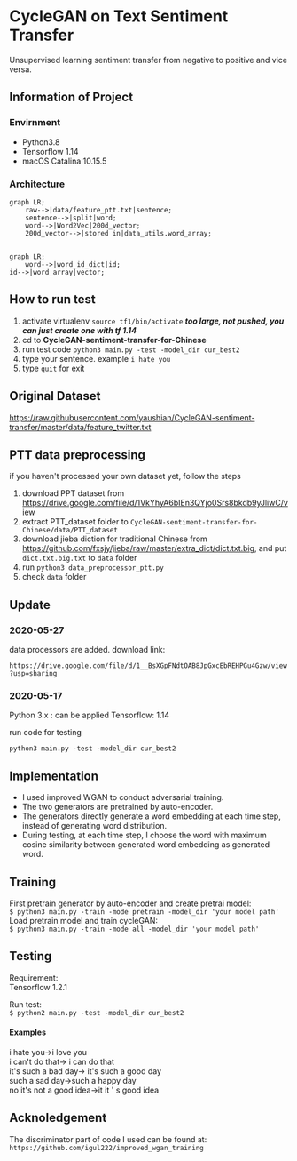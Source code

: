 # CycleGAN on Text Sentiment Transfer
  Unsupervised learning sentiment transfer from negative to positive and vice versa.  

## Information of Project


### Envirnment

  - Python3.8
  - Tensorflow 1.14
  - macOS Catalina 10.15.5
### Architecture
```mermaid=
graph LR;
    raw-->|data/feature_ptt.txt|sentence;
    sentence-->|split|word;
    word-->|Word2Vec|200d_vector;
    200d_vector-->|stored in|data_utils.word_array;


```
```mermaid=
graph LR;
    word-->|word_id_dict|id;
id-->|word_array|vector;
```


## How to run test
  1. activate virtualenv `source tf1/bin/activate` ***too large, not pushed, you can just create one with tf 1.14***
  2. cd to **CycleGAN-sentiment-transfer-for-Chinese**
  3. run test code `python3 main.py -test -model_dir cur_best2`
  4. type your sentence. example `i hate you`
  5. type `quit` for exit

## Original Dataset

https://raw.githubusercontent.com/yaushian/CycleGAN-sentiment-transfer/master/data/feature_twitter.txt


## PTT data preprocessing

if you haven't processed your own dataset yet, follow the steps

1.  download PPT dataset from https://drive.google.com/file/d/1VkYhyA6bIEn3QYjo0Srs8bkdb9yJliwC/view
2. extract PTT_dataset folder to `CycleGAN-sentiment-transfer-for-Chinese/data/PTT_dataset`
3. download jieba diction for traditional Chinese from https://github.com/fxsjy/jieba/raw/master/extra_dict/dict.txt.big, and put `dict.txt.big.txt` to `data` folder
4. run `python3 data_preprocessor_ptt.py`
5. check `data` folder


## Update

### 2020-05-27
  data processors are added.
  download link: 

`https://drive.google.com/file/d/1__BsXGpFNdtOAB8JpGxcEbREHPGu4Gzw/view?usp=sharing`

### 2020-05-17

  Python 3.x : can be applied
  Tensorflow: 1.14
  
  run code for testing
  ```python=
  python3 main.py -test -model_dir cur_best2
  ```



## Implementation
* I used improved WGAN to conduct adversarial training.
* The two generators are pretrained by auto-encoder.
* The generators directly generate a word embedding at each time step, instead of generating word distribution.
* During testing, at each time step, I choose the word with maximum cosine similarity between generated word embedding as generated word.

## Training
First pretrain generator by auto-encoder and create pretrai model:  
`$ python3 main.py -train -mode pretrain -model_dir 'your model path'`  
Load pretrain model and train cycleGAN:  
`$ python3 main.py -train -mode all -model_dir 'your model path'`

## Testing
  Requirement:  
  Tensorflow 1.2.1  

Run test:  
`$ python2 main.py -test -model_dir cur_best2`  


#### Examples
  i hate you->i love you  
  i can't do that-> i can do that  
  it's such a bad day-> it's such a good day  
  such a sad day->such a happy day  
  no it's not a good idea->it it ' s good idea  

## Acknoledgement
  The discriminator part of code I used can be found at:  
  `https://github.com/igul222/improved_wgan_training`  
